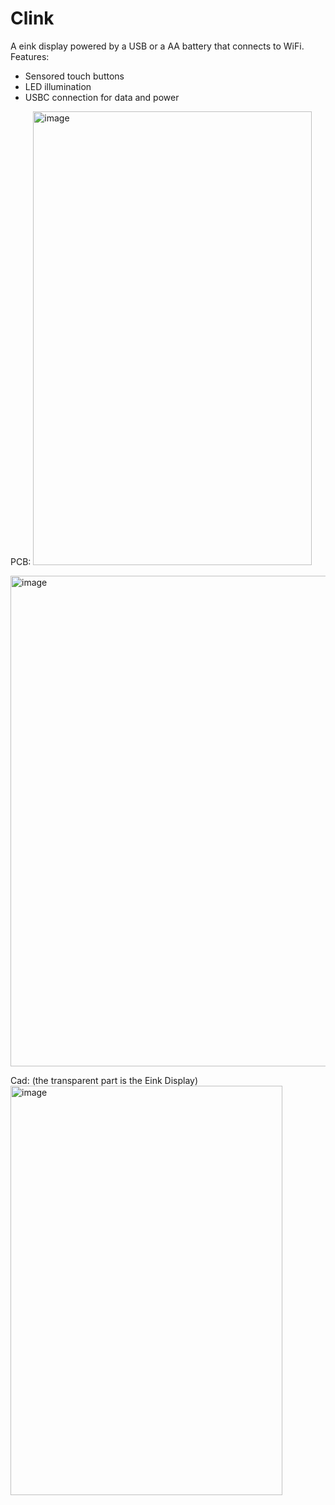 # Clink

A eink display powered by a USB or a AA battery that connects to WiFi. 
Features:
- Sensored touch buttons
- LED illumination
- USBC connection for data and power

PCB:
<img width="446" height="726" alt="image" src="https://github.com/user-attachments/assets/6e2cc031-fea1-445b-928b-713315d4ff19" />

<img width="1114" height="785" alt="image" src="https://github.com/user-attachments/assets/cbdfafea-d1dc-48ca-a466-b19d50386e3b" />

Cad: (the transparent part is the Eink Display)
<img width="435" height="655" alt="image" src="https://github.com/user-attachments/assets/996a223d-3cb9-4e5f-b448-574bee1aab50" />
